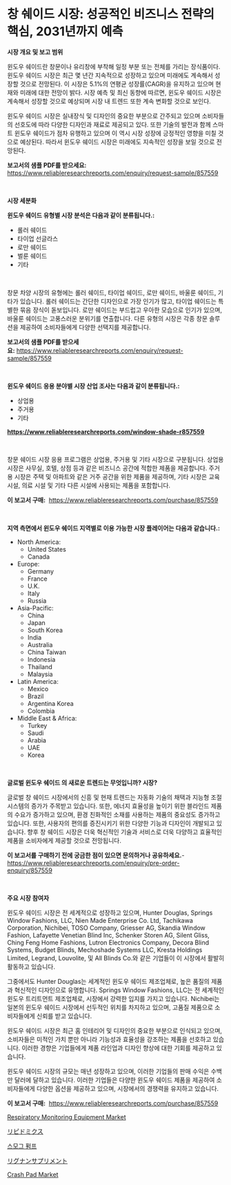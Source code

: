 <p><h1>창 쉐이드 시장: 성공적인 비즈니스 전략의 핵심, 2031년까지 예측</h1></p><p><strong>시장 개요 및 보고 범위</strong></p>
<p><p>윈도우 쉐이드란 창문이나 유리창에 부착해 일정 부분 또는 전체를 가리는 장식품이다. 윈도우 쉐이드 시장은 최근 몇 년간 지속적으로 성장하고 있으며 미래에도 계속해서 성장할 것으로 전망된다. 이 시장은 5.1%의 연평균 성장률(CAGR)을 유지하고 있으며 현재와 미래에 대한 전망이 밝다. 시장 예측 및 최신 동향에 따르면, 윈도우 쉐이드 시장은 계속해서 성장할 것으로 예상되며 시장 내 트렌드 또한 계속 변화할 것으로 보인다.</p><p>윈도우 쉐이드 시장은 실내장식 및 디자인의 중요한 부분으로 간주되고 있으며 소비자들의 선호도에 따라 다양한 디자인과 재료로 제공되고 있다. 또한 기술의 발전과 함께 스마트 윈도우 쉐이드가 점차 유행하고 있으며 이 역시 시장 성장에 긍정적인 영향을 미칠 것으로 예상된다. 따라서 윈도우 쉐이드 시장은 미래에도 지속적인 성장을 보일 것으로 전망된다.</p></p>
<p><strong>보고서의 샘플 PDF를 받으세요:</strong> <a href="https://www.reliableresearchreports.com/enquiry/request-sample/857559">https://www.reliableresearchreports.com/enquiry/request-sample/857559</a></p>
<p>&nbsp;</p>
<p><strong>시장 세분화</strong></p>
<p><strong>윈도우 쉐이드 유형별 시장 분석은 다음과 같이 분류됩니다.:</strong></p>
<p><ul><li>롤러 쉐이드</li><li>타이업 선글라스</li><li>로만 쉐이드</li><li>벌룬 쉐이드</li><li>기타</li></ul></p>
<p>&nbsp;</p>
<p><p>창문 차양 시장의 유형에는 롤러 쉐이드, 타이업 쉐이드, 로만 쉐이드, 바울룬 쉐이드, 기타가 있습니다. 롤러 쉐이드는 간단한 디자인으로 가장 인기가 많고, 타이업 쉐이드는 특별한 묶음 장식이 돋보입니다. 로만 쉐이드는 부드럽고 우아한 모습으로 인기가 있으며, 바울룬 쉐이드는 고풍스러운 분위기를 연출합니다. 다른 유형의 시장은 각종 창문 솔루션을 제공하여 소비자들에게 다양한 선택지를 제공합니다.</p></p>
<p><strong>보고서의 샘플 PDF를 받으세요:</strong>&nbsp;<a href="https://www.reliableresearchreports.com/enquiry/request-sample/857559">https://www.reliableresearchreports.com/enquiry/request-sample/857559</a></p>
<p>&nbsp;</p>
<p><strong> 윈도우 쉐이드 응용 분야별 시장 산업 조사는 다음과 같이 분류됩니다.:</strong></p>
<p><ul><li>상업용</li><li>주거용</li><li>기타</li></ul></p>
<p><strong><a href="https://www.reliableresearchreports.com/window-shade-r857559">https://www.reliableresearchreports.com/window-shade-r857559</a></strong></p>
<p>&nbsp;</p>
<p><p>창문 쉐이드 시장 응용 프로그램은 상업용, 주거용 및 기타 시장으로 구분됩니다. 상업용 시장은 사무실, 호텔, 상점 등과 같은 비즈니스 공간에 적합한 제품을 제공합니다. 주거용 시장은 주택 및 아파트와 같은 거주 공간을 위한 제품을 제공하며, 기타 시장은 교육 시설, 의료 시설 및 기타 다른 시설에 사용되는 제품을 포함합니다.</p></p>
<p><strong>이 보고서 구매:</strong>&nbsp; <a href="https://www.reliableresearchreports.com/purchase/857559">https://www.reliableresearchreports.com/purchase/857559</a></p>
<p>&nbsp;</p>
<p><strong>지역 측면에서 윈도우 쉐이드 지역별로 이용 가능한 시장 플레이어는 다음과 같습니다.:</strong></p>
<p><ul>
    <li>
        North America:
        <ul>
            <li>United States</li>
            <li>Canada</li>
        </ul>
    </li>
    <li>
        Europe:
        <ul>
            <li>Germany</li>
            <li>France</li>
            <li>U.K.</li>
            <li>Italy</li>
            <li>Russia</li>
        </ul>
    </li>
    <li>
        Asia-Pacific:
        <ul>
            <li>China</li>
            <li>Japan</li>
            <li>South Korea</li>
            <li>India</li>
            <li>Australia</li>
            <li>China Taiwan</li>
            <li>Indonesia</li>
            <li>Thailand</li>
            <li>Malaysia</li>
        </ul>
    </li>
    <li>
        Latin America:
        <ul>
            <li>Mexico</li>
            <li>Brazil</li>
            <li>Argentina Korea</li>
            <li>Colombia</li>
        </ul>
    </li>
    <li>
        Middle East & Africa:
        <ul>
            <li>Turkey</li>
            <li>Saudi</li>
            <li>Arabia</li>
            <li>UAE</li>
            <li>Korea</li>
        </ul>
    </li>
    </ul></p>
<p>&nbsp;</p>
<p><strong>글로벌 윈도우 쉐이드 의 새로운 트렌드는 무엇입니까? 시장?</strong></p>
<p><p>글로벌 창 쉐이드 시장에서의 신흥 및 현재 트렌드는 자동화 기술의 채택과 지능형 조절 시스템의 증가가 주목받고 있습니다. 또한, 에너지 효율성을 높이기 위한 블라인드 제품의 수요가 증가하고 있으며, 환경 친화적인 소재를 사용하는 제품의 중요성도 증가하고 있습니다. 또한, 사용자의 편의를 증진시키기 위한 다양한 기능과 디자인이 개발되고 있습니다. 향후 창 쉐이드 시장은 더욱 혁신적인 기술과 서비스로 더욱 다양하고 효율적인 제품을 소비자에게 제공할 것으로 전망됩니다.</p></p>
<p><strong>이 보고서를 구매하기 전에 궁금한 점이 있으면 문의하거나 공유하세요.</strong>- <a href="https://www.reliableresearchreports.com/enquiry/pre-order-enquiry/857559">https://www.reliableresearchreports.com/enquiry/pre-order-enquiry/857559</a></p>
<p>&nbsp;</p>
<p><strong>주요 시장 참여자</strong></p>
<p><p>윈도우 쉐이드 시장은 전 세계적으로 성장하고 있으며, Hunter Douglas, Springs Window Fashions, LLC, Nien Made Enterprise Co. Ltd, Tachikawa Corporation, Nichibei, TOSO Company, Griesser AG, Skandia Window Fashion, Lafayette Venetian Blind Inc, Schenker Storen AG, Silent Gliss, Ching Feng Home Fashions, Lutron Electronics Company, Decora Blind Systems, Budget Blinds, Mechoshade Systems LLC, Kresta Holdings Limited, Legrand, Louvolite, 및 All Blinds Co.와 같은 기업들이 이 시장에서 활발히 활동하고 있습니다.</p><p>그중에서도 Hunter Douglas는 세계적인 윈도우 쉐이드 제조업체로, 높은 품질의 제품과 혁신적인 디자인으로 유명합니다. Springs Window Fashions, LLC는 전 세계적인 윈도우 트리트먼트 제조업체로, 시장에서 강력한 입지를 가지고 있습니다. Nichibei는 일본의 윈도우 쉐이드 시장에서 선두적인 위치를 차지하고 있으며, 고품질 제품으로 소비자들에게 신뢰를 받고 있습니다.</p><p>윈도우 쉐이드 시장은 최근 홈 인테리어 및 디자인의 중요한 부분으로 인식되고 있으며, 소비자들은 미적인 가치 뿐만 아니라 기능성과 효율성을 강조하는 제품을 선호하고 있습니다. 이러한 경향은 기업들에게 제품 라인업과 디자인 향상에 대한 기회를 제공하고 있습니다.</p><p>윈도우 쉐이드 시장의 규모는 매년 성장하고 있으며, 이러한 기업들의 판매 수익은 수백만 달러에 달하고 있습니다. 이러한 기업들은 다양한 윈도우 쉐이드 제품을 제공하여 소비자들에게 다양한 옵션을 제공하고 있으며, 시장에서의 경쟁력을 유지하고 있습니다.</p></p>
<p><strong>이 보고서 구매:</strong>&nbsp;&nbsp;<a href="https://www.reliableresearchreports.com/purchase/857559">https://www.reliableresearchreports.com/purchase/857559</a></p>
<p><p><a href="https://github.com/luckyshygirl/Market-Research-Report-List-4/blob/main/respiratory-monitoring-equipment-market.md">Respiratory Monitoring Equipment Market</a></p><p><a href="https://github.com/zjkmgcs938405/Market-Research-Report-List-1/blob/main/634972423764.md">リピドミクス</a></p><p><a href="https://github.com/KellyLyncyh543964/Market-Research-Report-List-1/blob/main/381203721511.md">스모그 펌프</a></p><p><a href="https://github.com/mohamedbakry57/Market-Research-Report-List-3/blob/main/872157423763.md">リグナンサプリメント</a></p><p><a href="https://issuu.com/reportprime-2/docs/crash-pad-market-size-2030.pptx">Crash Pad Market</a></p></p>
